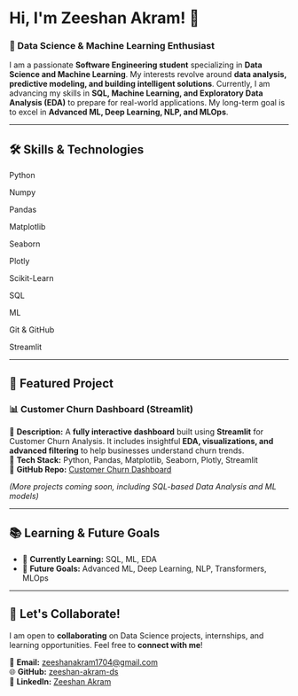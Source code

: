 # Hi, I'm Zeeshan Akram! 👋

### 🚀 Data Science & Machine Learning Enthusiast&#x20;

I am a passionate **Software Engineering student** specializing in **Data Science and Machine Learning**. My interests revolve around **data analysis, predictive modeling, and building intelligent solutions**. Currently, I am advancing my skills in **SQL, Machine Learning, and Exploratory Data Analysis (EDA)** to prepare for real-world applications. My long-term goal is to excel in **Advanced ML, Deep Learning, NLP, and MLOps**.

---

## 🛠 Skills & Technologies

Python

Numpy

Pandas

Matplotlib

Seaborn

Plotly

Scikit-Learn

SQL

ML

Git & GitHub

Streamlit

---

## 📌 Featured Project

### **📊 Customer Churn Dashboard (Streamlit)**

🔹 **Description:** A **fully interactive dashboard** built using **Streamlit** for Customer Churn Analysis. It includes insightful **EDA, visualizations, and advanced filtering** to help businesses understand churn trends.\
🔹 **Tech Stack:** Python, Pandas, Matplotlib, Seaborn, Plotly, Streamlit\
🔹 **GitHub Repo:** [Customer Churn Dashboard](https://github.com/zeeshan-akram-ds/customer-churn-dashboard)

*(More projects coming soon, including SQL-based Data Analysis and ML models)*

---

## 📚 Learning & Future Goals

- 📖 **Currently Learning:** SQL, ML, EDA
- 🚀 **Future Goals:** Advanced ML, Deep Learning, NLP, Transformers, MLOps

---

## 🤝 Let's Collaborate!

I am open to **collaborating** on Data Science projects, internships, and learning opportunities. Feel free to **connect with me**!

📩 **Email:** [zeeshanakram1704@gmail.com](mailto\:zeeshanakram1704@gmail.com)\
🌐 **GitHub:** [zeeshan-akram-ds](https://github.com/zeeshan-akram-ds)\
💼 **LinkedIn:** [Zeeshan Akram](https://www.linkedin.com/in/zeeshan-akram-572bbb34a/)

